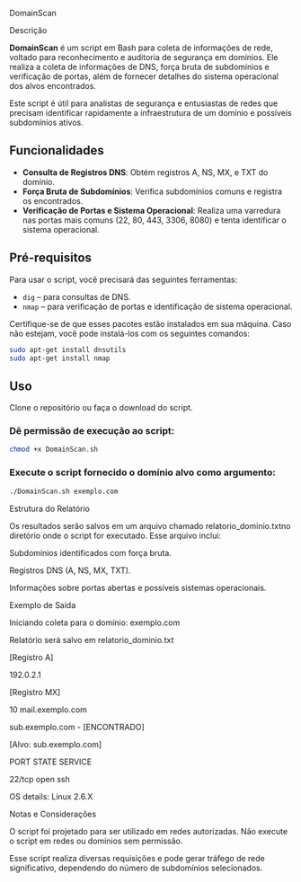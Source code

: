 DomainScan


Descrição

**DomainScan** é um script em Bash para coleta de informações de rede, voltado para reconhecimento e auditoria de segurança em domínios. Ele realiza a coleta de informações de DNS, força bruta de subdomínios e verificação de portas, além de fornecer detalhes do sistema operacional dos alvos encontrados.

Este script é útil para analistas de segurança e entusiastas de redes que precisam identificar rapidamente a infraestrutura de um domínio e possíveis subdomínios ativos.


## Funcionalidades

- **Consulta de Registros DNS**: Obtém registros A, NS, MX, e TXT do domínio.
- **Força Bruta de Subdomínios**: Verifica subdomínios comuns e registra os encontrados.
- **Verificação de Portas e Sistema Operacional**: Realiza uma varredura nas portas mais comuns (22, 80, 443, 3306, 8080) e tenta identificar o sistema operacional.

## Pré-requisitos

Para usar o script, você precisará das seguintes ferramentas:

- `dig` – para consultas de DNS.
- `nmap` – para verificação de portas e identificação de sistema operacional.


Certifique-se de que esses pacotes estão instalados em sua máquina. Caso não estejam, você pode instalá-los com os seguintes comandos:

```bash
sudo apt-get install dnsutils
sudo apt-get install nmap
```

## Uso
Clone o repositório ou faça o download do script.


### Dê permissão de execução ao script:

```bash
chmod +x DomainScan.sh
```

### Execute o script fornecido o domínio alvo como argumento:

```bash
./DomainScan.sh exemplo.com
```

Estrutura do Relatório


Os resultados serão salvos em um arquivo chamado relatorio_dominio.txtno diretório onde o script for executado. Esse arquivo inclui:

Subdomínios identificados com força bruta.

Registros DNS (A, NS, MX, TXT).

Informações sobre portas abertas e possíveis sistemas operacionais.



Exemplo de Saída

Iniciando coleta para o domínio: exemplo.com

Relatório será salvo em relatorio_dominio.txt


[Registro A]

192.0.2.1

[Registro MX]

10 mail.exemplo.com


sub.exemplo.com - [ENCONTRADO]


[Alvo: sub.exemplo.com]


PORT   STATE SERVICE

22/tcp open  ssh

OS details: Linux 2.6.X


Notas e Considerações

O script foi projetado para ser utilizado em redes autorizadas. Não execute o script em redes ou domínios sem permissão.

Esse script realiza diversas requisições e pode gerar tráfego de rede significativo, dependendo do número de subdomínios selecionados.
